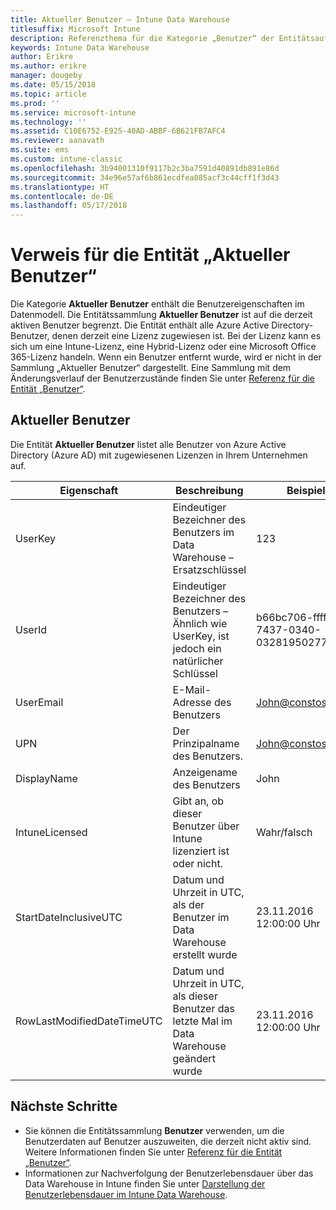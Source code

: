 ```yaml
---
title: Aktueller Benutzer – Intune Data Warehouse
titlesuffix: Microsoft Intune
description: Referenzthema für die Kategorie „Benutzer“ der Entitätsauflistungen in der Intune Data Warehouse-API.
keywords: Intune Data Warehouse
author: Erikre
ms.author: erikre
manager: dougeby
ms.date: 05/15/2018
ms.topic: article
ms.prod: ''
ms.service: microsoft-intune
ms.technology: ''
ms.assetid: C10E6752-E925-40AD-ABBF-6B621FB7AFC4
ms.reviewer: aanavath
ms.suite: ems
ms.custom: intune-classic
ms.openlocfilehash: 3b94001310f9117b2c3ba7591d40891db891e86d
ms.sourcegitcommit: 34e96e57af6b861ecdfea085acf3c44cff1f3d43
ms.translationtype: HT
ms.contentlocale: de-DE
ms.lasthandoff: 05/17/2018
---
```

# <a name="reference-for-current-user-entity"></a>Verweis für die Entität „Aktueller Benutzer“

Die Kategorie **Aktueller Benutzer** enthält die Benutzereigenschaften im Datenmodell. Die Entitätssammlung **Aktueller Benutzer** ist auf die derzeit aktiven Benutzer begrenzt. Die Entität enthält alle Azure Active Directory-Benutzer, denen derzeit eine Lizenz zugewiesen ist. Bei der Lizenz kann es sich um eine Intune-Lizenz, eine Hybrid-Lizenz oder eine Microsoft Office 365-Lizenz handeln. Wenn ein Benutzer entfernt wurde, wird er nicht in der Sammlung „Aktueller Benutzer“ dargestellt. Eine Sammlung mit dem Änderungsverlauf der Benutzerzustände finden Sie unter [Referenz für die Entität „Benutzer“](reports-ref-user.md).


## <a name="current-user"></a>Aktueller Benutzer

Die Entität **Aktueller Benutzer** listet alle Benutzer von Azure Active Directory (Azure AD) mit zugewiesenen Lizenzen in Ihrem Unternehmen auf.

| Eigenschaft  | Beschreibung | Beispiel |
|---------|------------|--------|
| UserKey |Eindeutiger Bezeichner des Benutzers im Data Warehouse – Ersatzschlüssel |123 |
| UserId |Eindeutiger Bezeichner des Benutzers – Ähnlich wie UserKey, ist jedoch ein natürlicher Schlüssel |b66bc706-ffff-7437-0340-032819502773 |
| UserEmail |E-Mail-Adresse des Benutzers |John@constoso.com |
| UPN | Der Prinzipalname des Benutzers. | John@constoso.com |
| DisplayName |Anzeigename des Benutzers |John |
| IntuneLicensed |Gibt an, ob dieser Benutzer über Intune lizenziert ist oder nicht. |Wahr/falsch |
| StartDateInclusiveUTC |Datum und Uhrzeit in UTC, als der Benutzer im Data Warehouse erstellt wurde |23.11.2016 12:00:00 Uhr |
| RowLastModifiedDateTimeUTC |Datum und Uhrzeit in UTC, als dieser Benutzer das letzte Mal im Data Warehouse geändert wurde |23.11.2016 12:00:00 Uhr |

## <a name="next-steps"></a>Nächste Schritte
 - Sie können die Entitätssammlung **Benutzer** verwenden, um die Benutzerdaten auf Benutzer auszuweiten, die derzeit nicht aktiv sind. Weitere Informationen finden Sie unter [Referenz für die Entität „Benutzer“](reports-ref-user.md).
 - Informationen zur Nachverfolgung der Benutzerlebensdauer über das Data Warehouse in Intune finden Sie unter [Darstellung der Benutzerlebensdauer im Intune Data Warehouse](reports-ref-user-timeline.md).
